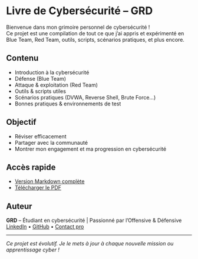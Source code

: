 # Livre de Cybersécurité – GRD

Bienvenue dans mon grimoire personnel de cybersécurité !  
Ce projet est une compilation de tout ce que j’ai appris et expérimenté en Blue Team, Red Team, outils, scripts, scénarios pratiques, et plus encore.

## Contenu

- Introduction à la cybersécurité
- Défense (Blue Team)
- Attaque & exploitation (Red Team)
- Outils & scripts utiles
- Scénarios pratiques (DVWA, Reverse Shell, Brute Force…)
- Bonnes pratiques & environnements de test

## Objectif

- Réviser efficacement
- Partager avec la communauté
- Montrer mon engagement et ma progression en cybersécurité

## Accès rapide

- [Version Markdown complète](./Livre_Cybersecurite.md)
- [Télécharger le PDF](./pdf/Livre_Cybersecurite.pdf)

## Auteur

**GRD** – Étudiant en cybersécurité | Passionné par l’Offensive & Défensive  
[LinkedIn](https://www.linkedin.com) • [GitHub](https://github.com) • [Contact pro](mailto:tonmail@pro.com)

---

*Ce projet est évolutif. Je le mets à jour à chaque nouvelle mission ou apprentissage cyber !*